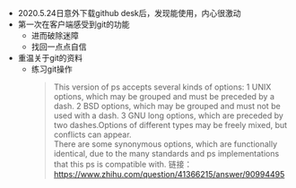 - 2020.5.24日意外下载github desk后，发现能使用，内心很激动
- 第一次在客户端感受到git的功能
	+ 进而破除迷障
	+ 找回一点点自信
- 重温关于git的资料
	+ 练习git操作
		> This version of ps accepts several kinds of options:
		> 1   UNIX options, which may be grouped and must be preceded by a dash.
		> 2   BSD options, which may be grouped and must not be used with a dash.
		> 3   GNU long options, which are preceded by two dashes.Options of different types may be freely mixed, but conflicts can appear.  
		>There are some synonymous options, which are functionally identical, due to the many standards and ps implementations that this ps is compatible with.
		> 链接：https://www.zhihu.com/question/41366215/answer/90994495

